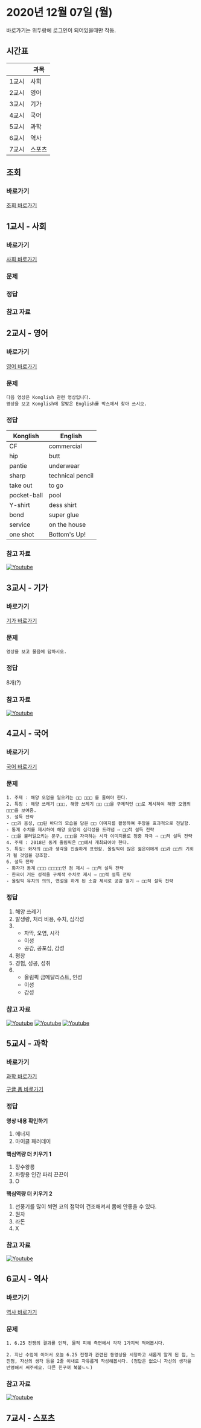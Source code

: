 # 2020년 12월 07일 (월)

바로가기는 위두랑에 로그인이 되어있을때만 작동.

## 시간표
|    |과목|
|----|---|
|1교시|사회|
|2교시|영어|
|3교시|기가|
|4교시|국어|
|5교시|과학|
|6교시|역사|
|7교시|스포츠|

## 조회
### 바로가기
[조회 바로가기](https://rang.edunet.net/class/G000364114/classNotifyView.do?pageNo=1&notifySequence=302826)

## 1교시 - 사회
### 바로가기
[사회 바로가기](https://rang.edunet.net/class/G000328284/hmwkppList.do?hmwkSeq=0000000&hmwkTypeCd=ALL)
### 문제
### 정답
### 참고 자료

## 2교시 - 영어
### 바로가기
[영어 바로가기](https://rang.edunet.net/class/G000325221/hmwkppList.do?hmwkSeq=722215&hmwkTypeCd=ALL)
### 문제
```
다음 영상은 Konglish 관련 영상입니다.
영상을 보고 Konglish에 알맞은 English를 박스에서 찾아 쓰시오.
```
### 정답
| Konglish  | English  |
|-----------|----------|
|CF         |commercial|
|hip        |butt      |
|pantie     |underwear |
|sharp      |technical pencil|
|take out   |to go|
|pocket-ball|pool      |
|Y-shirt    |dess shirt|
|bond       |super glue |
|service    |on the house|
|one shot   |Bottom's Up!|
### 참고 자료
[![Youtube](http://img.youtube.com/vi/xyDayUOmeD0/0.jpg)](https://www.youtube.com/embed/xyDayUOmeD0 "Youtube")

## 3교시 - 기가
### 바로가기
[기가 바로가기](https://rang.edunet.net/class/G000367106/hmwkppList.do?hmwkSeq=725317&hmwkTypeCd=ALL)
### 문제
```
영상을 보고 물음에 답하시오.
```
### 정답
8개(?)
### 참고 자료
[![Youtube](http://img.youtube.com/vi/kK_dZ1jqbPc/0.jpg)](https://www.youtube.com/embed/kK_dZ1jqbPc "Youtube")

## 4교시 - 국어
### 바로가기
[국어 바로가기](https://rang.edunet.net/class/G000323851/hmwkppList.do?hmwkSeq=725033&hmwkTypeCd=ALL)
### 문제
```
1. 주제 : 해양 오염을 일으키는 □□ □□□ 를 줄여야 한다.
2. 특징 : 해양 쓰레기 □□□, 해양 쓰레기 □□ □□을 구체적인 □□로 제시하여 해양 오염의 □□□을 보여줌.
3. 설득 전략
- □□과 음성, □□된 바다의 모습을 담은 □□ 이미지를 활용하여 주장을 효과적으로 전달함.
- 통계 수치를 제시하여 해양 오염의 심각성을 드러냄 ⇨ □□적 설득 전략
- □□을 불러일으키는 문구, □□□을 자극하는 시각 이미지를로 청중 자극 ⇨ □□적 설득 전략
4. 주제 : 2018년 동계 올림픽은 □□에서 개최되어야 한다.
5. 특징: 화자의 □□과 생각을 진솔하게 표현함. 올림픽이 많은 젊은이에게 □□과 □□의 기회가 될 것임을 강조함.
6. 설득 전략
- 화자가 동계 □□□ □□□□□인 점 제시 ⇨ □□적 설득 전략
- 한국이 거둔 성적을 구체적 수치로 제시 ⇨ □□적 설득 전략
- 올림픽 유치의 의의, 연설을 하게 된 소감 제시로 공감 얻기 ⇨ □□적 설득 전략
```
### 정답
1. 해양 쓰레기
2. 발생량, 처리 비용, 수치, 심각성
3. - 자막, 오염, 시각
   - 이성
   - 공감, 공포심, 감성
4. 평창
5. 경험, 성공, 성취
6. - 올림픽 금메달리스트, 인성
   - 이성
   - 감성
### 참고 자료
[![Youtube](http://img.youtube.com/vi/fA3mVMPJSjQ/0.jpg)](https://www.youtube.com/embed/fA3mVMPJSjQ "Youtube")
[![Youtube](http://img.youtube.com/vi/SvjqCA-JK8M/0.jpg)](https://www.youtube.com/embed/SvjqCA-JK8M "Youtube")
[![Youtube](http://img.youtube.com/vi/bZwSQIGxnno/0.jpg)](https://www.youtube.com/embed/bZwSQIGxnno "Youtube")

## 5교시 - 과학
### 바로가기
[과학 바로가기](https://rang.edunet.net/class/G000325054/hmwkppList.do?hmwkSeq=725327&hmwkTypeCd=ALL)

[구글 폼 바로가기](https://forms.gle/4obHMLKBB62e9pEK9)
### 정답
__영상 내용 확인하기__
1. 에너지
2. 마이클 패러데이

__핵심역량 더 키우기 1__
1. 장수왕릉
2. 차량용 인간 파리 끈끈이
3. O

__핵심역량 더 키우기 2__
1. 선풍기를 많이 쐬면 코의 점막이 건조해져서 몸에 안좋을 수 있다.
2. 원자
3. 라돈
4. X
### 참고 자료
[![Youtube](http://img.youtube.com/vi/IrrCVPH5erI/0.jpg)](https://www.youtube.com/embed/IrrCVPH5erI "Youtube")

## 6교시 - 역사
### 바로가기
[역사 바로가기](https://rang.edunet.net/class/G000325407/hmwkppList.do?hmwkSeq=717319&hmwkTypeCd=ALL)
### 문제
```
1. 6.25 전쟁의 결과를 인적, 물적 피해 측면에서 각각 1가지씩 적어봅시다.

2. 지난 수업에 이어서 오늘 6.25 전쟁과 관련된 동영상을 시청하고 새롭게 알게 된 점, 느낀점, 자신의 생각 등을 2줄 이내로 자유롭게 작성해봅시다. (정답은 없으니 자신의 생각을 반영해서 써주세요. 다른 친구꺼 복붙ㄴㄴ)
```
### 참고 자료
[![Youtube](http://img.youtube.com/vi/Gs-g-jamDpA/0.jpg)](https://www.youtube.com/embed/Gs-g-jamDpA "Youtube")

## 7교시 - 스포츠
